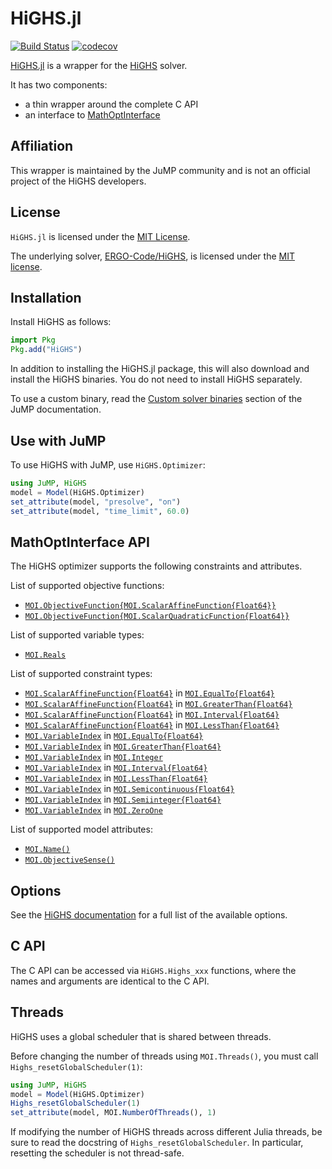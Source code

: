 # HiGHS.jl

[![Build Status](https://github.com/jump-dev/HiGHS.jl/workflows/CI/badge.svg?branch=master)](https://github.com/jump-dev/HiGHS.jl/actions?query=workflow%3ACI)
[![codecov](https://codecov.io/gh/jump-dev/HiGHS.jl/branch/master/graph/badge.svg)](https://codecov.io/gh/jump-dev/HiGHS.jl)

[HiGHS.jl](https://github.com/jump-dev/HiGHS.jl) is a wrapper for the
[HiGHS](https://highs.dev) solver.

It has two components:

 - a thin wrapper around the complete C API
 - an interface to [MathOptInterface](https://github.com/jump-dev/MathOptInterface.jl)

## Affiliation

This wrapper is maintained by the JuMP community and is not an official project
of the HiGHS developers.

## License

`HiGHS.jl` is licensed under the [MIT License](https://github.com/jump-dev/HiGHS.jl/blob/master/LICENSE.md).

The underlying solver, [ERGO-Code/HiGHS](https://github.com/ERGO-Code/HiGHS), is
licensed under the [MIT license](https://github.com/ERGO-Code/HiGHS/blob/master/LICENSE).

## Installation

Install HiGHS as follows:
```julia
import Pkg
Pkg.add("HiGHS")
```

In addition to installing the HiGHS.jl package, this will also download and
install the HiGHS binaries. You do not need to install HiGHS separately.

To use a custom binary, read the [Custom solver binaries](https://jump.dev/JuMP.jl/stable/developers/custom_solver_binaries/)
section of the JuMP documentation.

## Use with JuMP

To use HiGHS with JuMP, use `HiGHS.Optimizer`:

```julia
using JuMP, HiGHS
model = Model(HiGHS.Optimizer)
set_attribute(model, "presolve", "on")
set_attribute(model, "time_limit", 60.0)
```

## MathOptInterface API

The HiGHS optimizer supports the following constraints and attributes.

List of supported objective functions:

 * [`MOI.ObjectiveFunction{MOI.ScalarAffineFunction{Float64}}`](@ref)
 * [`MOI.ObjectiveFunction{MOI.ScalarQuadraticFunction{Float64}}`](@ref)

List of supported variable types:

 * [`MOI.Reals`](@ref)

List of supported constraint types:

 * [`MOI.ScalarAffineFunction{Float64}`](@ref) in [`MOI.EqualTo{Float64}`](@ref)
 * [`MOI.ScalarAffineFunction{Float64}`](@ref) in [`MOI.GreaterThan{Float64}`](@ref)
 * [`MOI.ScalarAffineFunction{Float64}`](@ref) in [`MOI.Interval{Float64}`](@ref)
 * [`MOI.ScalarAffineFunction{Float64}`](@ref) in [`MOI.LessThan{Float64}`](@ref)
 * [`MOI.VariableIndex`](@ref) in [`MOI.EqualTo{Float64}`](@ref)
 * [`MOI.VariableIndex`](@ref) in [`MOI.GreaterThan{Float64}`](@ref)
 * [`MOI.VariableIndex`](@ref) in [`MOI.Integer`](@ref)
 * [`MOI.VariableIndex`](@ref) in [`MOI.Interval{Float64}`](@ref)
 * [`MOI.VariableIndex`](@ref) in [`MOI.LessThan{Float64}`](@ref)
 * [`MOI.VariableIndex`](@ref) in [`MOI.Semicontinuous{Float64}`](@ref)
 * [`MOI.VariableIndex`](@ref) in [`MOI.Semiinteger{Float64}`](@ref)
 * [`MOI.VariableIndex`](@ref) in [`MOI.ZeroOne`](@ref)

List of supported model attributes:

 * [`MOI.Name()`](@ref)
 * [`MOI.ObjectiveSense()`](@ref)

## Options

See the [HiGHS documentation](https://ergo-code.github.io/HiGHS/dev/options/definitions/)
for a full list of the available options.

## C API

The C API can be accessed via `HiGHS.Highs_xxx` functions, where the names and
arguments are identical to the C API.

## Threads

HiGHS uses a global scheduler that is shared between threads.

Before changing the number of threads using `MOI.Threads()`, you must call
`Highs_resetGlobalScheduler(1)`:
```julia
using JuMP, HiGHS
model = Model(HiGHS.Optimizer)
Highs_resetGlobalScheduler(1)
set_attribute(model, MOI.NumberOfThreads(), 1)
```

If modifying the number of HiGHS threads across different Julia threads, be sure
to read the docstring of `Highs_resetGlobalScheduler`. In particular, resetting
the scheduler is not thread-safe.
